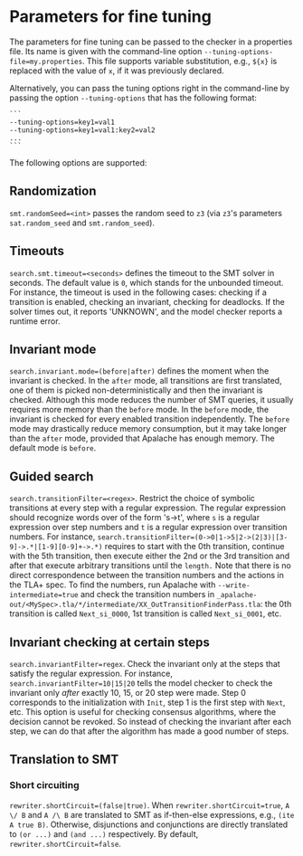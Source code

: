 Parameters for fine tuning
==========================

The parameters for fine tuning can be passed to the checker in a properties
file.  Its name is given with the command-line option `--tuning-options-file=my.properties`.
This file supports variable substitution, e.g., `${x}` is replaced with the
value of `x`, if it was previously declared.

Alternatively, you can pass the tuning options right in the command-line by
passing the option `--tuning-options` that has the following format:

    ```
    --tuning-options=key1=val1
    --tuning-options=key1=val1:key2=val2
    ...
    ```

The following options are supported:

## Randomization

`smt.randomSeed=<int>` passes the random seed to `z3` (via `z3`'s parameters `sat.random_seed` and `smt.random_seed`).

##  Timeouts

`search.smt.timeout=<seconds>` defines the timeout to the SMT
solver in seconds. The default value is `0`, which stands for the unbounded
timeout.  For instance, the timeout is used in the following cases: checking
if a transition is enabled, checking an invariant, checking for deadlocks.
If the solver times out, it reports 'UNKNOWN', and the model checker reports
a runtime error.

## Invariant mode

`search.invariant.mode=(before|after)` defines the moment
when the invariant is checked. In the `after` mode, all transitions are first
translated, one of them is picked non-deterministically and then the
invariant is checked. Although this mode reduces the number of SMT queries,
it usually requires more memory than the `before` mode. In the `before` mode,
the invariant is checked for every enabled transition independently. The
`before` mode may drastically reduce memory consumption, but it may take
longer than the `after` mode, provided that Apalache has enough memory. The
default mode is `before`.

## Guided search

`search.transitionFilter=<regex>`. Restrict the choice of
symbolic transitions at every step with a regular expression. The regular
expression should recognize words over of the form 's->t', where `s` is a
regular expression over step numbers and `t` is a regular expression over
transition numbers. For instance,
`search.transitionFilter=(0->0|1->5|2->(2|3)|[3-9]->.*|[1-9][0-9]+->.*)`
requires to start with the 0th transition, continue with the 5th transition,
then execute either the 2nd or the 3rd transition and after that execute
arbitrary transitions until the `length.` Note that there is no direct
correspondence between the transition numbers and the actions in the TLA+
spec. To find the numbers, run Apalache with `--write-intermediate=true` and
check the transition numbers in
`_apalache-out/<MySpec>.tla/*/intermediate/XX_OutTransitionFinderPass.tla`: the 0th
transition is called `Next_si_0000`, 1st transition is called `Next_si_0001`,
etc.

## Invariant checking at certain steps

`search.invariantFilter=regex`.
Check the invariant only at the steps that satisfy the regular expression.
For instance, `search.invariantFilter=10|15|20` tells the model checker to
check the invariant only *after* exactly 10, 15, or 20 step were made. Step 0
corresponds to the initialization with ``Init``, step 1 is the first step
with ``Next``, etc. This option is useful for checking consensus algorithms,
where the decision cannot be revoked. So instead of checking the invariant
after each step, we can do that after the algorithm has made a good number of
steps.

## Translation to SMT

### Short circuiting

`rewriter.shortCircuit=(false|true)`. When
`rewriter.shortCircuit=true`, `A \/ B` and `A /\ B` are translated to SMT
as if-then-else expressions, e.g., `(ite A true B)`. Otherwise,
disjunctions and conjunctions are directly translated to `(or ...)` and
`(and ...)` respectively. By default, `rewriter.shortCircuit=false`.
